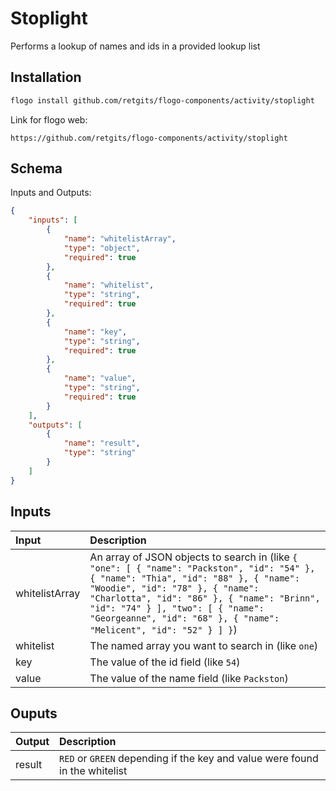 # Stoplight

Performs a lookup of names and ids in a provided lookup list

## Installation

```bash
flogo install github.com/retgits/flogo-components/activity/stoplight
```
Link for flogo web:
```
https://github.com/retgits/flogo-components/activity/stoplight
```

## Schema
Inputs and Outputs:

```json
{
    "inputs": [
        {
            "name": "whitelistArray",
            "type": "object",
            "required": true
        },
        {
            "name": "whitelist",
            "type": "string",
            "required": true
        },
        {
            "name": "key",
            "type": "string",
            "required": true
        },
        {
            "name": "value",
            "type": "string",
            "required": true
        }
    ],
    "outputs": [
        {
            "name": "result",
            "type": "string"
        }
    ]
}
```
## Inputs
| Input           | Description    |
|:----------------|:---------------|
| whitelistArray  | An array of JSON objects to search in (like `{ "one": [ { "name": "Packston", "id": "54" }, { "name": "Thia", "id": "88" }, { "name": "Woodie", "id": "78" }, { "name": "Charlotta", "id": "86" }, { "name": "Brinn", "id": "74" } ], "two": [ { "name": "Georgeanne", "id": "68" }, { "name": "Melicent", "id": "52" } ] }`) |
| whitelist       | The named array you want to search in (like `one`) |
| key             | The value of the id field (like `54`) |
| value           | The value of the name field (like `Packston`) |

## Ouputs
| Output    | Description    |
|:----------|:---------------|
| result    | `RED` or `GREEN` depending if the key and value were found in the whitelist |